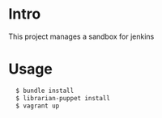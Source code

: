 # Intro 
This project manages a sandbox for jenkins 

# Usage
```bash
  $ bundle install 
  $ librarian-puppet install 
  $ vagrant up
```
